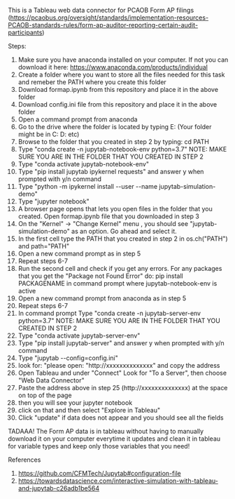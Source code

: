 
 This is a Tableau web data connector for PCAOB Form AP filings (https://pcaobus.org/oversight/standards/implementation-resources-PCAOB-standards-rules/form-ap-auditor-reporting-certain-audit-participants)
 
 Steps:
 1) Make sure you have anaconda installed on your computer. If not you can download it here: https://www.anaconda.com/products/individual
 2) Create a folder where you want to store all the files needed for this task and remeber the PATH where you create this folder
 3) Download formap.ipynb from this repository and place it in the above folder
 4) Download config.ini file from this repository and place it in the above folder
 5) Open a command prompt from anaconda
 6) Go to the drive where the folder is located by typing E: (Your folder might be in C: D: etc)
 7) Browse to the folder that you created in step 2 by typing: cd PATH
 8) Type "conda create -n jupytab-notebook-env python=3.7" NOTE: MAKE SURE YOU ARE IN THE FOLDER THAT YOU CREATED IN STEP 2
 9) Type "conda activate jupytab-notebook-env"
 10) Type "pip install jupytab ipykernel requests" and answer y when prompted with y/n command
 11) Type "python -m ipykernel install --user --name jupytab-simulation-demo"
 12) Type "jupyter notebook" 
 13) A browser page opens that lets you open files in the folder that you created. Open formap.ipynb file that you downloaded in step 3
 14) On the "Kernel" -> "Change Kernel" menu , you should see "jupytab-simulation-demo" as an option. Go ahead and select it.
 15) In the first cell type the PATH  that you created in step 2 in os.ch("PATH") and path="PATH" 
 16) Open a new command prompt as in step 5
 17) Repeat steps 6-7
 18) Run the second cell and check if you get any errors. For any packages that you get the "Package not Found Error" do: pip install PACKAGENAME in command prompt where jupytab-notebook-env is active
 19) Open a new command prompt from anaconda as in step 5
 20) Repeat steps 6-7
 21) In command prompt Type "conda create -n jupytab-server-env python=3.7" NOTE: MAKE SURE YOU ARE IN THE FOLDER THAT YOU CREATED IN STEP 2
 22) Type "conda activate jupytab-server-env"
 23) Type "pip install jupytab-server" and answer y when prompted with y/n command
 24) Type "jupytab --config=config.ini"
 25) look for: "please open: "http://xxxxxxxxxxxxxx" and copy the address
 26) Open Tableau and under "Connect" Look for "To a Server", then choose "Web Data Connector"
 27) Paste the address above in step 25 (http://xxxxxxxxxxxxxx) at the space on top of the page
 28) then you will see your jupyter notebook
 29) click on that and then select "Explore in Tableau"
 30) Click "update" if data does not appear and you should see all the fields

TADAAA! The Form AP data is in tableau without having to manually download it on your computer everytime it updates and clean it in tableau for variable types and keep only those variables that you need!

 
 
 
 
 References
 1) https://github.com/CFMTech/Jupytab#configuration-file 
 2) https://towardsdatascience.com/interactive-simulation-with-tableau-and-jupytab-c26adb1be564
 
